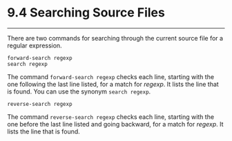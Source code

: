 # 9.4 Searching Source Files

----

There are two commands for searching through the current source file for a regular expression.

```
forward-search regexp
search regexp
```
The command ``forward-search regexp`` checks each line, starting with the one following the last line listed, for a match for _regexp_. It lists the line that is found. You can use the synonym ``search regexp``.

```
reverse-search regexp
```
The command ``reverse-search regexp`` checks each line, starting with the one before the last line listed and going backward, for a match for _regexp_. It lists the line that is found.
